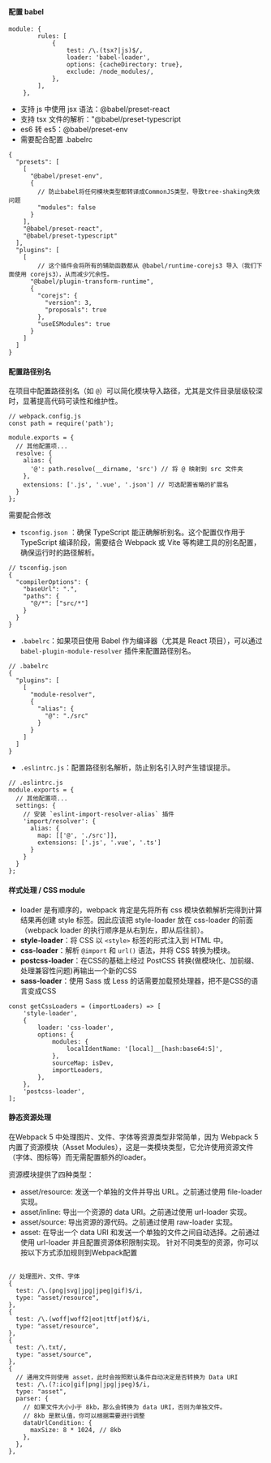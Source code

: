#### 配置 babel

```
module: {
		rules: [
			{
				test: /\.(tsx?|js)$/,
				loader: 'babel-loader',
				options: {cacheDirectory: true},
				exclude: /node_modules/,
			},
		],
	},

```

- 支持 js 中使用 jsx 语法：@babel/preset-react
- 支持 tsx 文件的解析："@babel/preset-typescript
- es6 转 es5：@babel/preset-env
- 需要配合配置 .babelrc

```
{
  "presets": [
    [
      "@babel/preset-env",
      {
        // 防止babel将任何模块类型都转译成CommonJS类型，导致tree-shaking失效问题
        "modules": false
      }
    ],
    "@babel/preset-react",
    "@babel/preset-typescript"
  ],
  "plugins": [
    [
    	// 这个插件会将所有的辅助函数都从 @babel/runtime-corejs3 导入（我们下面使用 corejs3），从而减少冗余性。
      "@babel/plugin-transform-runtime",
      {
        "corejs": {
          "version": 3,
          "proposals": true
        },
        "useESModules": true
      }
    ]
  ]
}

```



#### 配置路径别名

在项目中配置路径别名（如 `@`）可以简化模块导入路径，尤其是文件目录层级较深时，显著提高代码可读性和维护性。

```
// webpack.config.js
const path = require('path');

module.exports = {
  // 其他配置项...
  resolve: {
    alias: {
      '@': path.resolve(__dirname, 'src') // 将 @ 映射到 src 文件夹
    },
    extensions: ['.js', '.vue', '.json'] // 可选配置省略的扩展名
  }
};
```

需要配合修改

-  `tsconfig.json` ：确保 TypeScript 能正确解析别名。这个配置仅作用于 TypeScript 编译阶段，需要结合 Webpack 或 Vite 等构建工具的别名配置，确保运行时的路径解析。

~~~
// tsconfig.json
{
  "compilerOptions": {
    "baseUrl": ".",
    "paths": {
      "@/*": ["src/*"]
    }
  }
}
~~~

-  `.babelrc`：如果项目使用 Babel 作为编译器（尤其是 React 项目），可以通过 `babel-plugin-module-resolver` 插件来配置路径别名。

```
// .babelrc
{
  "plugins": [
    [
      "module-resolver",
      {
        "alias": {
          "@": "./src"
        }
      }
    ]
  ]
}

```

-  `.eslintrc.js`：配置路径别名解析，防止别名引入时产生错误提示。

```
// .eslintrc.js
module.exports = {
  // 其他配置项...
  settings: {
  	// 安装 `eslint-import-resolver-alias` 插件
    'import/resolver': {
      alias: {
        map: [['@', './src']],
        extensions: ['.js', '.vue', '.ts']
      }
    }
  }
};

```



#### 样式处理 / CSS module

- loader 是有顺序的，webpack 肯定是先将所有 css 模块依赖解析完得到计算结果再创建 style 标签。因此应该把 style-loader 放在 css-loader 的前面（webpack loader 的执行顺序是从右到左，即从后往前）。
- **style-loader**：将 CSS 以 `<style>` 标签的形式注入到 HTML 中。
- **css-loader**：解析 `@import` 和 `url()` 语法，并将 CSS 转换为模块。
- **postcss-loader**：在CSS的基础上经过 PostCSS 转换(做模块化、加前缀、处理兼容性问题)再输出一个新的CSS
- **sass-loader**：使用 Sass 或 Less 的话需要加载预处理器，把不是CSS的语言变成CSS

```
const getCssLoaders = (importLoaders) => [
	'style-loader',
	{
		loader: 'css-loader',
		options: {
			modules: {
				localIdentName: '[local]__[hash:base64:5]',
			},
			sourceMap: isDev,
			importLoaders,
		},
	},
	'postcss-loader',
];
```





#### 静态资源处理

在Webpack 5 中处理图片、文件、字体等资源类型非常简单，因为 Webpack 5 内置了资源模块（Asset Modules），这是一类模块类型，它允许使用资源文件（字体、图标等）而无需配置额外的loader。

资源模块提供了四种类型：

- asset/resource: 发送一个单独的文件并导出 URL。之前通过使用 file-loader 实现。
- asset/inline: 导出一个资源的 data URI。之前通过使用 url-loader 实现。
- asset/source: 导出资源的源代码。之前通过使用 raw-loader 实现。
- asset: 在导出一个 data URI 和发送一个单独的文件之间自动选择。之前通过使用 url-loader 并且配置资源体积限制实现。 针对不同类型的资源，你可以按以下方式添加规则到Webpack配置

```

// 处理图片、文件、字体
{
  test: /\.(png|svg|jpg|jpeg|gif)$/i,
  type: "asset/resource",
},
{
  test: /\.(woff|woff2|eot|ttf|otf)$/i,
  type: "asset/resource",
},
{
  test: /\.txt/,
  type: "asset/source",
},
{
  // 通用文件则使用 asset，此时会按照默认条件自动决定是否转换为 Data URI
  test: /\.(?:ico|gif|png|jpg|jpeg)$/i,
  type: "asset",
  parser: {
    // 如果文件大小小于 8kb，那么会转换为 data URI，否则为单独文件。
    // 8kb 是默认值，你可以根据需要进行调整
    dataUrlCondition: {
      maxSize: 8 * 1024, // 8kb
    },
  },
},
```

